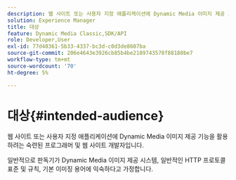 ```yaml
---
description: 웹 사이트 또는 사용자 지정 애플리케이션에 Dynamic Media 이미지 제공 기능을 활용하려는 숙련된 프로그래머 및 웹 사이트 개발자입니다.
solution: Experience Manager
title: 대상
feature: Dynamic Media Classic,SDK/API
role: Developer,User
exl-id: 77d48361-5b33-4337-bc3d-c0d3de8607ba
source-git-commit: 206e4643e3926cb85b4be2189743578f88180be7
workflow-type: tm+mt
source-wordcount: '70'
ht-degree: 5%

---
```


# 대상{#intended-audience}

웹 사이트 또는 사용자 지정 애플리케이션에 Dynamic Media 이미지 제공 기능을 활용하려는 숙련된 프로그래머 및 웹 사이트 개발자입니다.

일반적으로 판독기가 Dynamic Media 이미지 제공 시스템, 일반적인 HTTP 프로토콜 표준 및 규칙, 기본 이미징 용어에 익숙하다고 가정합니다.
